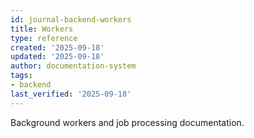 ```yaml
---
id: journal-backend-workers
title: Workers
type: reference
created: '2025-09-18'
updated: '2025-09-18'
author: documentation-system
tags:
- backend
last_verified: '2025-09-18'
---
```


Background workers and job processing documentation.

